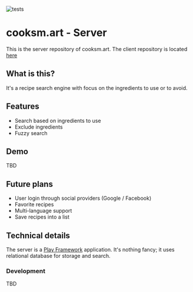 ![tests](https://github.com/oliverdozsa/cooksm.art-server/actions/workflows/scala.yml/badge.svg)

# cooksm.art - Server
This is the server repository of cooksm.art. The client repository is located [here](https://github.com/oliverdozsa/cooksm.art-client)

## What is this?
It's a recipe search engine with focus on the ingredients to use or to avoid.

## Features
* Search based on ingredients to use
* Exclude ingredients
* Fuzzy search

## Demo
TBD

## Future plans
* User login through social providers (Google / Facebook)
* Favorite recipes
* Multi-language support
* Save recipes into a list

## Technical details
The server is a [Play Framework](https://github.com/playframework/playframework) application. It's nothing fancy; it uses relational database for storage and search.

### Development
TBD
